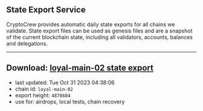 ## State Export Service
CryptoCrew provides automatic daily state exports for all chains we validate. State export files can be used as genesis files and are a snapshot of the current blockchain state, including all validators, accounts, balances and delegations.

---
**Download: [loyal-main-02 state export](https://dl.ccvalidators.com/SERVICE/loyal/loyal-main-02_export_4878604.json)**
---

- last updated: Tue Oct 31 2023 04:38:06
- chain id: `loyal-main-02`
- export height: `4878604`
- use for: airdrops, local tests, chain recovery
